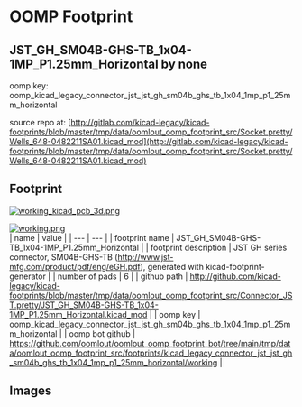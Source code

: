 # OOMP Footprint  
## JST_GH_SM04B-GHS-TB_1x04-1MP_P1.25mm_Horizontal  by none  
  
oomp key: oomp_kicad_legacy_connector_jst_jst_gh_sm04b_ghs_tb_1x04_1mp_p1_25mm_horizontal  
  
source repo at: [http://gitlab.com/kicad-legacy/kicad-footprints/blob/master/tmp/data/oomlout_oomp_footprint_src/Socket.pretty/Wells_648-0482211SA01.kicad_mod](http://gitlab.com/kicad-legacy/kicad-footprints/blob/master/tmp/data/oomlout_oomp_footprint_src/Socket.pretty/Wells_648-0482211SA01.kicad_mod)  
## Footprint  
  
[![working_kicad_pcb_3d.png](working_kicad_pcb_3d_600.png)](working_kicad_pcb_3d.png)  
  
[![working.png](working_600.png)](working.png)  
| name | value | 
| --- | --- | 
| footprint name | JST_GH_SM04B-GHS-TB_1x04-1MP_P1.25mm_Horizontal | 
| footprint description | JST GH series connector, SM04B-GHS-TB (http://www.jst-mfg.com/product/pdf/eng/eGH.pdf), generated with kicad-footprint-generator | 
| number of pads | 6 | 
| github path | http://github.com/kicad-legacy/kicad-footprints/blob/master/tmp/data/oomlout_oomp_footprint_src/Connector_JST.pretty/JST_GH_SM04B-GHS-TB_1x04-1MP_P1.25mm_Horizontal.kicad_mod | 
| oomp key | oomp_kicad_legacy_connector_jst_jst_gh_sm04b_ghs_tb_1x04_1mp_p1_25mm_horizontal | 
| oomp bot github | https://github.com/oomlout/oomlout_oomp_footprint_bot/tree/main/tmp/data/oomlout_oomp_footprint_src/footprints/kicad_legacy_connector_jst_jst_gh_sm04b_ghs_tb_1x04_1mp_p1_25mm_horizontal/working | 
## Images  
